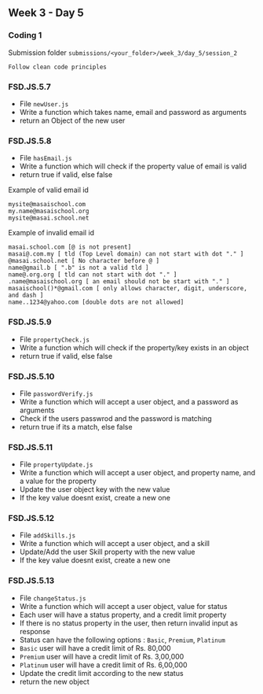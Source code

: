 ## Week 3 - Day 5

### Coding 1

Submission folder `submissions/<your_folder>/week_3/day_5/session_2`

`Follow clean code principles`

### FSD.JS.5.7
- File `newUser.js` 
- Write a function which takes name, email and password as arguments
- return an Object of the new user

### FSD.JS.5.8
- File `hasEmail.js` 
- Write a function which will check if the property value of email is valid
- return true if valid, else false

Example of valid email id

    mysite@masaischool.com
    my.name@masaischool.org
    mysite@masai.school.net

Example of invalid email id

    masai.school.com [@ is not present]
    masai@.com.my [ tld (Top Level domain) can not start with dot "." ]
    @masai.school.net [ No character before @ ]
    name@gmail.b [ ".b" is not a valid tld ]
    name@.org.org [ tld can not start with dot "." ]
    .name@masaischool.org [ an email should not be start with "." ]
    masaischool()*@gmail.com [ only allows character, digit, underscore, and dash ]
    name..1234@yahoo.com [double dots are not allowed]

### FSD.JS.5.9
- File `propertyCheck.js` 
- Write a function which will check if the property/key exists in an object
- return true if valid, else false

### FSD.JS.5.10
- File `passwordVerify.js` 
- Write a function which will accept a user object, and a password as arguments
- Check if the users passwrod and the password is matching
- return true if its a match, else false

### FSD.JS.5.11
- File `propertyUpdate.js` 
- Write a function which will accept a user object, and property name, and a value for the property
- Update the user object key with the new value
- If the key value doesnt exist, create a new one

### FSD.JS.5.12
- File `addSkills.js` 
- Write a function which will accept a user object, and a skill
- Update/Add the user Skill property with the new value
- If the key value doesnt exist, create a new one

### FSD.JS.5.13
- File `changeStatus.js` 
- Write a function which will accept a user object, value for status
- Each user will have a status property, and a credit limit property
- If there is no status property in the user, then return invalid input as response
- Status can have the following options : `Basic`, `Premium`, `Platinum`
- `Basic` user will have a credit limit of Rs. 80,000
- `Premium` user will have a credit limit of Rs. 3,00,000
- `Platinum` user will have a credit limit of Rs. 6,00,000
- Update the credit limit according to the new status
- return the new object
